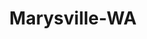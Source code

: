 ---
title: Marysville-WA
slug: marysville-wa
f_state:
- cms/state/washington.md
f_locations:
- cms/payday-loan/advance-america-2565.md
- cms/payday-loan/check-into-cash-12565.md
- cms/payday-loan/check-x-change-14173.md
- cms/payday-loan/fastcashloans-17926.md
- cms/payday-loan/moneytree-21899.md
- cms/payday-loan/moneytree-inc-22006.md
updated-on: '2024-05-30T13:41:28.615Z'
created-on: '2024-05-30T13:41:28.615Z'
published-on: '2024-05-30T13:54:32.469Z'
f_city: Marysville
layout: '[city].html'
tags: city
---